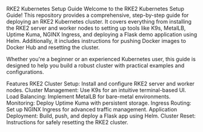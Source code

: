 RKE2 Kubernetes Setup Guide
Welcome to the RKE2 Kubernetes Setup Guide! This repository provides a comprehensive, step-by-step guide for deploying an RKE2 Kubernetes cluster. It covers everything from installing the RKE2 server and worker nodes to setting up tools like K9s, MetalLB, Uptime Kuma, NGINX Ingress, and deploying a Flask demo application using Helm. Additionally, it includes instructions for pushing Docker images to Docker Hub and resetting the cluster.

Whether you're a beginner or an experienced Kubernetes user, this guide is designed to help you build a robust cluster with practical examples and configurations.

Features
RKE2 Cluster Setup: Install and configure RKE2 server and worker nodes.
Cluster Management: Use K9s for an intuitive terminal-based UI.
Load Balancing: Implement MetalLB for bare-metal environments.
Monitoring: Deploy Uptime Kuma with persistent storage.
Ingress Routing: Set up NGINX Ingress for advanced traffic management.
Application Deployment: Build, push, and deploy a Flask app using Helm.
Cluster Reset: Instructions for safely resetting the RKE2 cluster.
